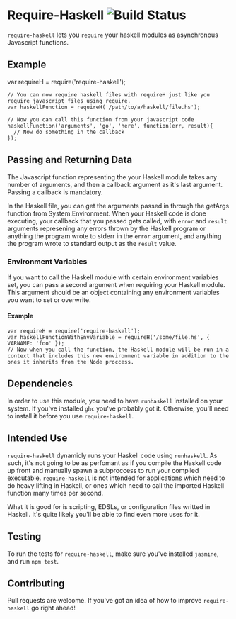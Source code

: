 # Require-Haskell ![Build Status](https://travis-ci.org/foxbenjaminfox/require-haskell.svg)

`require-haskell` lets you `require` your haskell modules as asynchronous Javascript functions.

## Example
  var requireH = require('require-haskell');

    // You can now require haskell files with requireH just like you require javascript files using require.
    var haskellFunction = requireH('/path/to/a/haskell/file.hs');

    // Now you can call this function from your javascript code
    haskellFunction('arguments', 'go', 'here', function(err, result){
      // Now do something in the callback
    });

## Passing and Returning Data

The Javascript function representing the your Haskell module takes any number of arguments, and then a callback argument as it's last argument. Passing a callback is mandatory.

In the Haskell file, you can get the arguments passed in through the getArgs function from System.Environment. When your Haskell code is done executing, your callback that you passed gets called, with `error` and `result` arguments represening any errors thrown by the Haskell program or anything the program wrote to stderr in the `error` argument, and anything the program wrote to standard output as the `result` value.

### Environment Variables
If you want to call the Haskell module with certain environment variables set, you can pass a second argument when requiring your Haskell module. This argument should be an object containing any environment variables you want to set or overwrite.

#### Example

    var requireH = require('require-haskell');
    var haskellFunctionWithEnvVariable = requireH('/some/file.hs', { VARNAME: 'foo' });
    // Now when you call the function, the Haskell module will be run in a context that includes this new environment variable in addition to the ones it inherits from the Node proccess.

## Dependencies

In order to use this module, you need to have `runhaskell` installed on your system. If you've installed `ghc` you've probably got it. Otherwise, you'll need to install it before you use `require-haskell`.

## Intended Use

`require-haskell` dynamicly runs your Haskell code using `runhaskell`. As such, it's not going to be as perfomant as if you compile the Haskell code up front and manually spawn a subproccess to run your compiled executable. `require-haskell` is not intended for applications which need to do heavy lifting in Haskell, or ones which need to call the imported Haskell function many times per second.

What it is good for is scripting, EDSLs, or configuration files writted in Haskell. It's quite likely you'll be able to find even more uses for it. 

## Testing

To run the tests for `require-haskell`, make sure you've installed `jasmine`, and run `npm test`.

## Contributing
Pull requests are welcome. If you've got an idea of how to improve `require-haskell` go right ahead!
